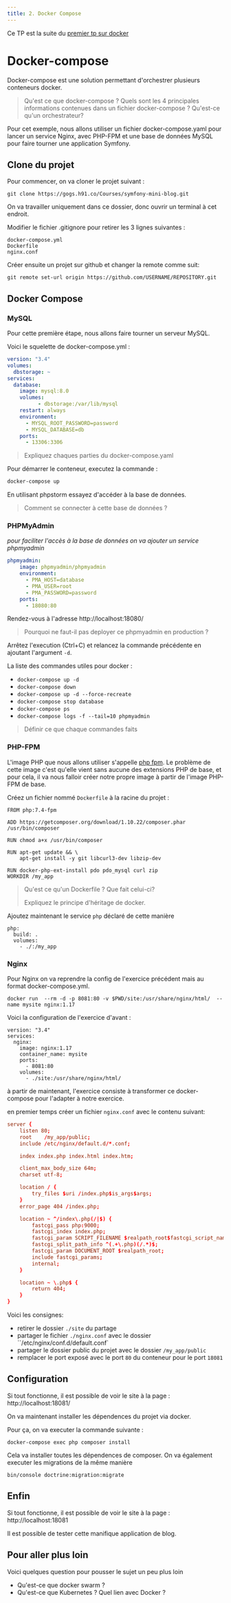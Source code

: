 ```yaml
---
title: 2. Docker Compose
---
```

Ce TP est la suite du [premier tp sur docker](../docker)

# Docker-compose

Docker-compose est une solution permettant d'orchestrer plusieurs conteneurs docker.

> Qu'est ce que docker-compose ?
> Quels sont les 4 principales informations contenues dans un fichier docker-compose ?
> Qu'est-ce qu'un orchestrateur?

Pour cet exemple, nous allons utiliser un fichier docker-compose.yaml pour lancer un service Nginx, avec PHP-FPM et une base de données MySQL pour faire tourner une application Symfony.

## Clone du projet

Pour commencer, on va cloner le projet suivant :
```
git clone https://gogs.h91.co/Courses/symfony-mini-blog.git
```
On va travailler uniquement dans ce dossier, donc ouvrir un terminal à cet endroit.

Modifier le fichier .gitignore pour retirer les 3 lignes suivantes : 
```
docker-compose.yml
Dockerfile
nginx.conf
```

Créer ensuite un projet sur github et changer la remote comme suit:
```
git remote set-url origin https://github.com/USERNAME/REPOSITORY.git
```
## Docker Compose 

### MySQL

Pour cette première étape, nous allons faire tourner un serveur MySQL.

Voici le squelette de docker-compose.yml :

```yaml
version: "3.4"
volumes:
  dbstorage: ~
services:
  database:
    image: mysql:8.0
    volumes:
          - dbstorage:/var/lib/mysql
    restart: always
    environment:
      - MYSQL_ROOT_PASSWORD=password
      - MYSQL_DATABASE=db
    ports:
      - 13306:3306
```

> Expliquez chaques parties du docker-compose.yaml
>

Pour démarrer le conteneur, executez la commande : 
```bash
docker-compose up
```
En utilisant phpstorm essayez d'accéder à la base de données.

> Comment se connecter à cette base de données ?

### PHPMyAdmin

*pour faciliter l'accès à la base de données on va ajouter un service phpmyadmin*

```yaml
phpmyadmin:
    image: phpmyadmin/phpmyadmin
    environment:
      - PMA_HOST=database
      - PMA_USER=root
      - PMA_PASSWORD=password
    ports:
      - 18080:80
```
Rendez-vous à l'adresse http://localhost:18080/

> Pourquoi ne faut-il pas deployer ce phpmyadmin en production ?
>

Arrêtez l'execution (Ctrl+C) et relancez la commande précédente en ajoutant l'argument `-d`.

La liste des commandes utiles pour docker : 
- `docker-compose up -d`
- `docker-compose down`
- `docker-compose up -d --force-recreate`
- `docker-compose stop database`
- `docker-compose ps`
- `docker-compose logs -f --tail=10 phpmyadmin`

> Définir ce que chaque commandes faits
> 

### PHP-FPM

L'image PHP que nous allons utiliser s'appelle [php fpm](https://www.php.net/manual/fr/install.fpm.php). Le problème de cette image c'est qu'elle vient sans aucune des extensions PHP de base, et pour cela, il va nous falloir créer notre propre image à partir de l'image PHP-FPM de base.

Créez un fichier nommé `Dockerfile` à la racine du projet :
```
FROM php:7.4-fpm

ADD https://getcomposer.org/download/1.10.22/composer.phar /usr/bin/composer

RUN chmod a+x /usr/bin/composer

RUN apt-get update && \
    apt-get install -y git libcurl3-dev libzip-dev

RUN docker-php-ext-install pdo pdo_mysql curl zip
WORKDIR /my_app
```
> Qu'est ce qu'un Dockerfile ? Que fait celui-ci?
> 
> Expliquez le principe d'héritage de docker.

Ajoutez maintenant le service `php` déclaré de cette manière
```
php:
  build: .
  volumes:
    - ./:/my_app
```

### Nginx

Pour Nginx on va reprendre la config de l'exercice précédent mais au format docker-compose.yml.

```
docker run  --rm -d -p 8081:80 -v $PWD/site:/usr/share/nginx/html/  --name mysite nginx:1.17
```
Voici la configuration de l'exercice d'avant : 
```
version: "3.4"
services:
  nginx:
    image: nginx:1.17
    container_name: mysite
    ports:
      - 8081:80
    volumes:
      - ./site:/usr/share/nginx/html/
```

à partir de maintenant, l'exercice consiste à transformer ce docker-compose pour l'adapter à notre exercice.

en premier temps créer un fichier `nginx.conf` avec le contenu suivant:
```conf
server {
    listen 80;
    root    /my_app/public;
    include /etc/nginx/default.d/*.conf;

    index index.php index.html index.htm;

    client_max_body_size 64m;
    charset utf-8;

    location / {
        try_files $uri /index.php$is_args$args;
    }
    error_page 404 /index.php;

    location ~ ^/index\.php(/|$) {
        fastcgi_pass php:9000;
        fastcgi_index index.php;
        fastcgi_param SCRIPT_FILENAME $realpath_root$fastcgi_script_name;
        fastcgi_split_path_info ^(.+\.php)(/.*)$;
        fastcgi_param DOCUMENT_ROOT $realpath_root;
        include fastcgi_params;
        internal;
    }

    location ~ \.php$ {
        return 404;
    }
}
```

Voici les consignes:
- retirer le dossier `./site` du partage
- partager le fichier `./nginx.conf` avec le dossier ``/etc/nginx/conf.d/default.conf`
- partager le dossier public du projet avec le dossier `/my_app/public`
- remplacer le port exposé avec le port `80` du conteneur pour le port `18081`

## Configuration
Si tout fonctionne, il est possible de voir le site à la page : 
http://localhost:18081/

On va maintenant installer les dépendences du projet via docker.

Pour ça, on va executer la commande suivante : 
```
docker-compose exec php composer install
```
Cela va installer toutes les dépendences de composer. On va également executer les migrations de la même manière 
```
bin/console doctrine:migration:migrate
```

## Enfin

Si tout fonctionne, il est possible de voir le site à la page : 
http://localhost:18081 

Il est possible de tester cette manifique application de blog. 

## Pour aller plus loin

Voici quelques question pour pousser le sujet un peu plus loin
- Qu'est-ce que docker swarm ?
- Qu'est-ce que Kubernetes ? Quel lien avec Docker ?